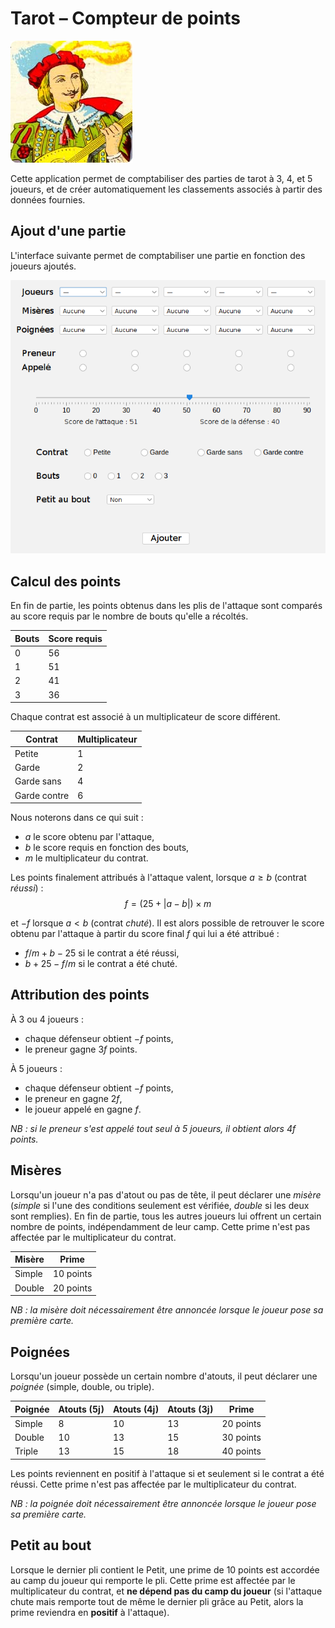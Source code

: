 # Tarot – Compteur de points

![plot](./src/main/resources/logo.png)

Cette application permet de comptabiliser des parties de tarot à 3, 4, et 5 joueurs, et de créer
automatiquement les classements associés à partir des données fournies.

## Ajout d'une partie

L'interface suivante permet de comptabiliser une partie en fonction des joueurs ajoutés.

![plot](./src/main/resources/new_game.png)

## Calcul des points

En fin de partie, les points obtenus dans les plis de l'attaque sont comparés au score requis par
le nombre de bouts qu'elle a récoltés.

| **Bouts** | **Score requis** |
|-----------|------------------|
| 0         | 56               |
| 1         | 51               |
| 2         | 41               |
| 3         | 36               |

Chaque contrat est associé à un multiplicateur de score différent.

| **Contrat**  | **Multiplicateur**  |
|--------------|---------------------|
| Petite       | 1                   |
| Garde        | 2                   |
| Garde sans   | 4                   |
| Garde contre | 6                   |

Nous noterons dans ce qui suit :
- $a$ le score obtenu par l'attaque,
- $b$ le score requis en fonction des bouts,
- $m$ le multiplicateur du contrat.

Les points finalement attribués à l'attaque valent, lorsque $a \geq b$ (contrat _réussi_) :
$$f = (25 + |a - b|) \times m$$

et $-f$ lorsque $a < b$ (contrat _chuté_). Il est alors possible de retrouver le score obtenu par l'attaque à partir du score
final $f$ qui lui a été attribué :
- $f / m + b - 25$ si le contrat a été réussi,
- $b + 25 - f / m$ si le contrat a été chuté.

## Attribution des points

À 3 ou 4 joueurs :
- chaque défenseur obtient $-f$ points,
- le preneur gagne $3f$ points.

À 5 joueurs :
- chaque défenseur obtient $-f$ points,
- le preneur en gagne $2f$,
- le joueur appelé en gagne $f$.

_NB : si le preneur s'est appelé tout seul à 5 joueurs, il obtient alors $4f$ points._

## Misères

Lorsqu'un joueur n'a pas d'atout ou pas de tête, il peut déclarer une _misère_ (_simple_ si
l'une des conditions seulement est vérifiée, _double_ si les deux sont remplies). En fin
de partie, tous les autres joueurs lui offrent un certain nombre de points, indépendamment
de leur camp. Cette prime n'est pas affectée par le multiplicateur du contrat.

| **Misère** | **Prime** |
|------------|-----------|
| Simple     | 10 points |
| Double     | 20 points |

_NB : la misère doit nécessairement être annoncée lorsque le joueur pose sa première carte._

## Poignées

Lorsqu'un joueur possède un certain nombre d'atouts, il peut déclarer une _poignée_
(simple, double, ou triple).

| **Poignée** | **Atouts (5j)** | **Atouts (4j)** | **Atouts (3j)** | **Prime** |
|-------------|-----------------|-----------------|-----------------|-----------|
| Simple      | 8               | 10              | 13              | 20 points |
| Double      | 10              | 13              | 15              | 30 points |
| Triple      | 13              | 15              | 18              | 40 points |

Les points reviennent en positif à l'attaque si et seulement si le contrat a été réussi.
Cette prime n'est pas affectée par le multiplicateur du contrat.

_NB : la poignée doit nécessairement être annoncée lorsque le joueur pose sa première carte._

## Petit au bout

Lorsque le dernier pli contient le Petit, une prime de 10 points est accordée au camp du joueur
qui remporte le pli. Cette prime est affectée par le multiplicateur du contrat, et **ne dépend
pas du camp du joueur** (si l'attaque chute mais remporte tout de même le dernier pli grâce
au Petit, alors la prime reviendra en **positif** à l'attaque).
